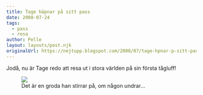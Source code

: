 ```yaml
---
title: Tage häpnar på sitt pass
date: 2008-07-24
tags: 
  - pass
  - resa	
author: Pelle
layout: layouts/post.njk
originalUrl: https://nejtupp.blogspot.com/2008/07/tage-hpnar-p-sitt-pass.html
---
```


Jodå, nu är Tage redo att resa ut i stora världen på sin första tågluff!

<figure>
	<img src="../../../img/2008/07/_MG_5769_1024pix.jpg">
	<figcaption>Det är en groda han stirrar på, om någon undrar...</figcaption>
